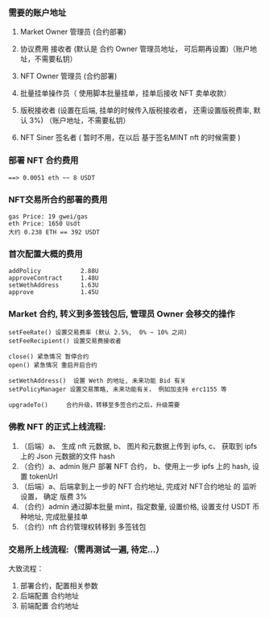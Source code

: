 ### 需要的账户地址

1. Market Owner 管理员 (合约部署)
2. 协议费用 接收者 (默认是 合约 Owner 管理员地址， 可后期再设置)（账户地址，不需要私钥）

1. NFT Owner 管理员 (合约部署)
2. 批量挂单操作员（ 使用脚本批量挂单，挂单后接收 NFT 卖单收款）
3. 版税接收者 (设置在后端, 挂单的时候传入版税接收者， 还需设置版税费率, 默认 3%) （账户地址，不需要私钥）
4. NFT Siner 签名者 ( 暂时不用，在以后 基于签名MINT nft 的时候需要 )

### 部署 NFT 合约费用
    ==> 0.0051 eth ~~ 8 USDT

### NFT交易所合约部署的费用 

    gas Price: 19 gwei/gas
    eth Price: 1650 Usdt
    大约 0.238 ETH == 392 USDT

### 首次配置大概的费用
    addPolicy           2.88U 
    approveContract     1.48U
    setWethAddress      1.63U
    approve             1.45U
    

### Market 合约, 转义到多签钱包后, 管理员 Owner 会移交的操作

    setFeeRate() 设置交易费率 (默认 2.5%,  0% ~ 10% 之间)
    setFeeRecipient() 设置交易费接收者

    close() 紧急情况 暂停合约
    open() 紧急情况 重启开启合约

    setWethAddress()  设置 Weth 的地址, 未来功能 Bid 有关
    setPolicyManager 设置交易策略, 未来功能有关， 例如加支持 erc1155 等

    upgradeTo()     合约升级，转移至多签合约之后，升级需要

### 佛教 NFT  的正式上线流程:
1. （后端）a、 生成 nft 元数据,  b、 图片和元数据上传到 ipfs,  c、 获取到 ipfs 上的 Json 元数据的文件 hash
2. （合约）a、admin 账户 部署 NFT 合约， b、使用上一步 ipfs 上的 hash, 设置 tokenUrl
3. （后端）a、后端拿到上一步的 NFT 合约地址,  完成对 NFT合约地址 的 监听设置， 确定 版费 3%
4. （合约）admin 通过脚本批量 mint，指定数量, 设置价格, 设置支付 USDT 币种地址,  完成批量挂单
5. （合约）nft 合约管理权转移到 多签钱包


### 交易所上线流程:（需再测试一遍, 待定...）

大致流程：

1. 部署合约，配置相关参数
2. 后端配置 合约地址
3. 前端配置 合约地址



